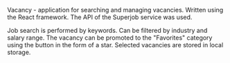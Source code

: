 Vacancy - application for searching and managing vacancies.
Written using the React framework.
The API of the Superjob service was used.

Job search is performed by keywords. Can be filtered by industry and salary range. The vacancy can be promoted to the "Favorites" category using the button in the form of a star. Selected vacancies are stored in local storage.